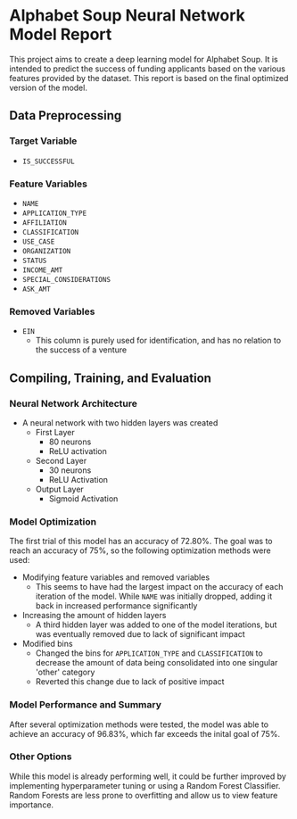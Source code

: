 # Alphabet Soup Neural Network Model Report

This project aims to create a deep learning model for Alphabet Soup. It is intended to predict the success of funding applicants based on the various features provided by the dataset. This report is based on the final optimized version of the model.

## Data Preprocessing

### Target Variable
- `IS_SUCCESSFUL`

### Feature Variables
- `NAME`
- `APPLICATION_TYPE`
- `AFFILIATION`
- `CLASSIFICATION`
- `USE_CASE`
- `ORGANIZATION`
- `STATUS`
- `INCOME_AMT`
- `SPECIAL_CONSIDERATIONS`
- `ASK_AMT`

### Removed Variables
- `EIN`
    - This column is purely used for identification, and has no relation to the success of a venture

## Compiling, Training, and Evaluation

### Neural Network Architecture
- A neural network with two hidden layers was created
    - First Layer
        - 80 neurons
        - ReLU activation
    - Second Layer
        - 30 neurons
        - ReLU Activation
    - Output Layer
        - Sigmoid Activation

### Model Optimization
The first trial of this model has an accuracy of 72.80%. The goal was to reach an accuracy of 75%, so the following optimization methods were used:
- Modifying feature variables and removed variables
    - This seems to have had the largest impact on the accuracy of each iteration of the model. While `NAME` was initially dropped, adding it back in increased performance significantly
- Increasing the amount of hidden layers
    - A third hidden layer was added to one of the model iterations, but was eventually removed due to lack of significant impact
- Modified bins
    - Changed the bins for `APPLICATION_TYPE` and `CLASSIFICATION` to decrease the amount of data being consolidated into one singular 'other' category
    - Reverted this change due to lack of positive impact

### Model Performance and Summary
After several optimization methods were tested, the model was able to achieve an accuracy of 96.83%, which far exceeds the inital goal of 75%. 

### Other Options
While this model is already performing well, it could be further improved by implementing hyperparameter tuning or using a Random Forest Classifier. Random Forests are less prone to overfitting and allow us to view feature importance.